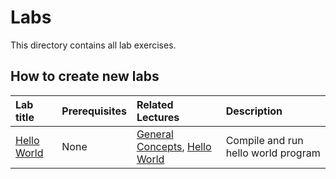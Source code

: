 # Labs

This directory contains all lab exercises.

## How to create new labs



<!-- In this index of labs, add a short description of what each lab contains -->

| Lab title | Prerequisites | Related Lectures |  Description |
| :--- | :--- | :--- | :--- |
| [Hello World](/labs/HelloWorld) | None | [General Concepts](/lectures/general_concepts), [Hello World](/lectures/hello_world) | Compile and run hello world program |